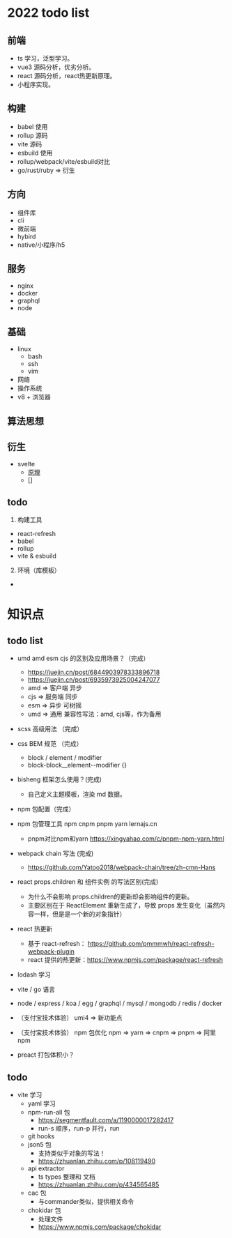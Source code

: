 # 2022 todo list

## 前端
- ts 学习，泛型学习。
- vue3 源码分析，优劣分析。
- react 源码分析，react热更新原理。
- 小程序实现。

## 构建
- babel 使用
- rollup 源码
- vite 源码
- esbuild 使用
- rollup/webpack/vite/esbuild对比
- go/rust/ruby => 衍生
## 方向
- 组件库
- cli
- 微前端
- hybird
- native/小程序/h5

## 服务
- nginx
- docker
- graphql
- node

## 基础
- linux
  - bash
  - ssh
  - vim
- 网络
- 操作系统
- v8 + 浏览器

## 算法思想

## 衍生

- svelte
  - [原理](https://jishuin.proginn.com/p/763bfbd702c9)
  - []

## todo
1. 构建工具
  - react-refresh
  - babel
  - rollup
  - vite & esbuild

2. 环境（库模板）
  - 

# 知识点

## todo list
- umd amd esm cjs 的区别及应用场景？（完成）
  - https://juejin.cn/post/6844903978333896718
  - https://juejin.cn/post/6935973925004247077
  - amd => 客户端 异步
  - cjs => 服务端 同步
  - esm => 异步 可树摇
  - umd => 通用 兼容性写法：amd, cjs等，作为备用
- scss 高级用法 （完成）
- css BEM 规范 （完成）
  - block / element / modifier
  - block-block__element--modifier {}
- bisheng 框架怎么使用？(完成)
  - 自己定义主题模板，渲染 md 数据。
- npm 包配置（完成）

- npm 包管理工具 npm cnpm pnpm yarn lernajs.cn
  - pnpm对比npm和yarn https://xingyahao.com/c/pnpm-npm-yarn.html
- webpack chain 写法 (完成)
  - https://github.com/Yatoo2018/webpack-chain/tree/zh-cmn-Hans

- react props.children 和 组件实例 的写法区别(完成)
  - 为什么不会影响 props.children的更新却会影响组件的更新。
  - 主要区别在于 ReactElement 重新生成了，导致 props 发生变化（虽然内容一样，但是是一个新的对象指针）

- react 热更新
  - 基于 react-refresh： https://github.com/pmmmwh/react-refresh-webpack-plugin
  - react 提供的热更新：https://www.npmjs.com/package/react-refresh




- lodash 学习

- vite / go 语言

- node / express / koa / egg / graphql / mysql / mongodb / redis / docker

- （支付宝技术体验） umi4 => 新功能点
- （支付宝技术体验） npm 包优化 npm => yarn => cnpm => pnpm => 阿里npm

- preact 打包体积小？


## todo

- vite 学习
  - yaml 学习
  - npm-run-all 包
    - https://segmentfault.com/a/1190000017282417
    - run-s 顺序，run-p 并行，run
  - git hooks
  - json5 包
    - 支持类似于对象的写法！
    - https://zhuanlan.zhihu.com/p/108119490
  - api extractor
    - ts types 整理和 文档
    - https://zhuanlan.zhihu.com/p/434565485
  - cac 包
    - 与commander类似，提供相关命令
  - chokidar 包
    - 处理文件
    - https://www.npmjs.com/package/chokidar
